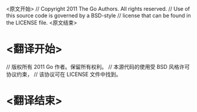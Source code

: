 
<原文开始>
// Copyright 2011 The Go Authors. All rights reserved.
// Use of this source code is governed by a BSD-style
// license that can be found in the LICENSE file.
<原文结束>

# <翻译开始>
// 版权所有 2011 Go 作者。保留所有权利。
// 本源代码的使用受 BSD 风格许可协议约束，
// 该协议可在 LICENSE 文件中找到。
# <翻译结束>


